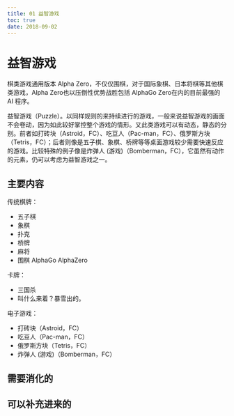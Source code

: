 ```yaml
---
title: 01 益智游戏
toc: true
date: 2018-09-02
---
```

# 益智游戏


棋类游戏通用版本 Alpha Zero，不仅仅围棋，对于国际象棋、日本将棋等其他棋类游戏，Alpha Zero也以压倒性优势战胜包括 AlphaGo Zero在内的目前最强的 AI 程序。

益智游戏（Puzzle）。以同样规则的来持续进行的游戏，一般来说益智游戏的画面不会卷动，因为如此较好掌控整个游戏的情形。又此类游戏可以有动态，静态的分别。前者如打砖块（Astroid，FC）、吃豆人（Pac-man，FC）、俄罗斯方块（Tetris，FC）；后者则像是五子棋、象棋、桥牌等等桌面游戏较少需要快速反应的游戏。比较特殊的例子像是炸弹人 (游戏)（Bomberman，FC），它虽然有动作的元素，仍可以考虑为益智游戏之一。

## 主要内容

传统棋牌：

- 五子棋
- 象棋
- 扑克
- 桥牌
- 麻将
- 围棋 AlphaGo AlphaZero

卡牌：

- 三国杀
- 叫什么来着？暴雪出的。

电子游戏：

- 打砖块（Astroid，FC）
- 吃豆人（Pac-man，FC）
- 俄罗斯方块（Tetris，FC）
- 炸弹人 (游戏)（Bomberman，FC）




## 需要消化的



## 可以补充进来的
